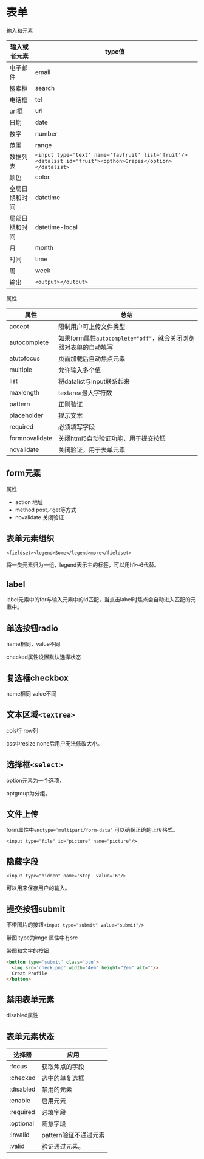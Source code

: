 # 表单

输入和元素

| 输入或者元素  | type值                                    |
| ------- | ---------------------------------------- |
| 电子邮件    | email                                    |
| 搜索框     | search                                   |
| 电话框     | tel                                      |
| url框    | url                                      |
| 日期      | date                                     |
| 数字      | number                                   |
| 范围      | range                                    |
| 数据列表    | `<input type='text' name='favfruit' list='fruit'/><datalist id='fruit'><opthon>Grapes</option></datalist>` |
| 颜色      | color                                    |
| 全局日期和时间 | datetime                                 |
| 局部日期和时间 | datetime-local                           |
| 月       | month                                    |
| 时间      | time                                     |
| 周       | week                                     |
| 输出      | `<output></output>`                      |

属性

| 属性             | 总结                                       |
| -------------- | ---------------------------------------- |
| accept         | 限制用户可上传文件类型                              |
| autocomplete   | 如果form属性`autocomplete="off"`，就会关闭浏览器对表单的自动填写 |
| atutofocus     | 页面加载后自动焦点元素                              |
| multiple       | 允许输入多个值                                  |
| list           | 将datalist与input联系起来                      |
| maxlength      | textarea最大字符数                            |
| pattern        | 正则验证                                     |
| placeholder    | 提示文本                                     |
| required       | 必须填写字段                                   |
| formnovalidate | 关闭html5自动验证功能，用于提交按钮                     |
| novalidate     | 关闭验证，用于表单元素                              |

## form元素

属性

* action 地址
* method post／get等方式
* novalidate 关闭验证

## 表单元素组织

`<fieldset><legend>Some</legend>more</fieldset>`

将一类元素归为一组，legend表示主的标签，可以用h1～6代替。

## label

label元素中的for与输入元素中的id匹配，当点击label时焦点会自动进入匹配的元素中。

## 单选按钮radio

name相同，value不同

checked属性设置默认选择状态

## 复选框checkbox

name相同 value不同

## 文本区域`<textrea>`

cols行 row列

css中resize:none后用户无法修改大小。

## 选择框`<select>`

option元素为一个选项，

optgroup为分组。

## 文件上传

form属性中`enctype='multipart/form-data'` 可以确保正确的上传格式。

`<input type="file" id="picture" name="picture"/>`

## 隐藏字段

`<input type="hidden" name='step' value='6'/>`

可以用来保存用户的输入。

## 提交按钮submit

不带图片的按钮`<input type="submit" value="submit"/>`

带图 type为imge 属性中有src

带图和文字的按钮

```html
<button type='submit' class='btn'>
  <img src='check.png' width='4em' height="2em" alt=""/>
  Creat Profile
</button>
```

## 禁用表单元素

disabled属性

## 表单元素状态

| 选择器       | 应用             |
| --------- | -------------- |
| :focus    | 获取焦点的字段        |
| :checked  | 选中的单复选框        |
| :disabled | 禁用的元素          |
| :enable   | 启用元素           |
| :required | 必填字段           |
| :optional | 随意字段           |
| :invalid  | pattern验证不通过元素 |
| :valid    | 验证通过元素。        |

